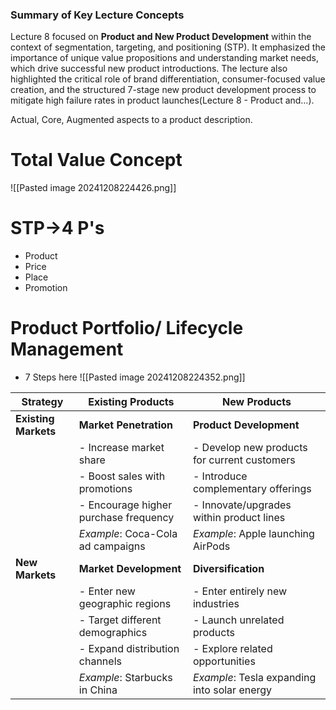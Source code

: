 ### Summary of Key Lecture Concepts

Lecture 8 focused on **Product and New Product Development** within the context of segmentation, targeting, and positioning (STP). It emphasized the importance of unique value propositions and understanding market needs, which drive successful new product introductions. The lecture also highlighted the critical role of brand differentiation, consumer-focused value creation, and the structured 7-stage new product development process to mitigate high failure rates in product launches​(Lecture 8 - Product and…).

Actual, Core, Augmented aspects to a product description.

# Total Value Concept

![[Pasted image 20241208224426.png]]

# STP->4 P's
- Product
- Price
- Place
- Promotion

# Product Portfolio/ Lifecycle Management
- 7 Steps here
![[Pasted image 20241208224352.png]]

| **Strategy**         | **Existing Products**                 | **New Products**                             |
| -------------------- | ------------------------------------- | -------------------------------------------- |
| **Existing Markets** | **Market Penetration**                | **Product Development**                      |
|                      | - Increase market share               | - Develop new products for current customers |
|                      | - Boost sales with promotions         | - Introduce complementary offerings          |
|                      | - Encourage higher purchase frequency | - Innovate/upgrades within product lines     |
|                      | *Example*: Coca-Cola ad campaigns     | *Example*: Apple launching AirPods           |
| **New Markets**      | **Market Development**                | **Diversification**                          |
|                      | - Enter new geographic regions        | - Enter entirely new industries              |
|                      | - Target different demographics       | - Launch unrelated products                  |
|                      | - Expand distribution channels        | - Explore related opportunities              |
|                      | *Example*: Starbucks in China         | *Example*: Tesla expanding into solar energy |
